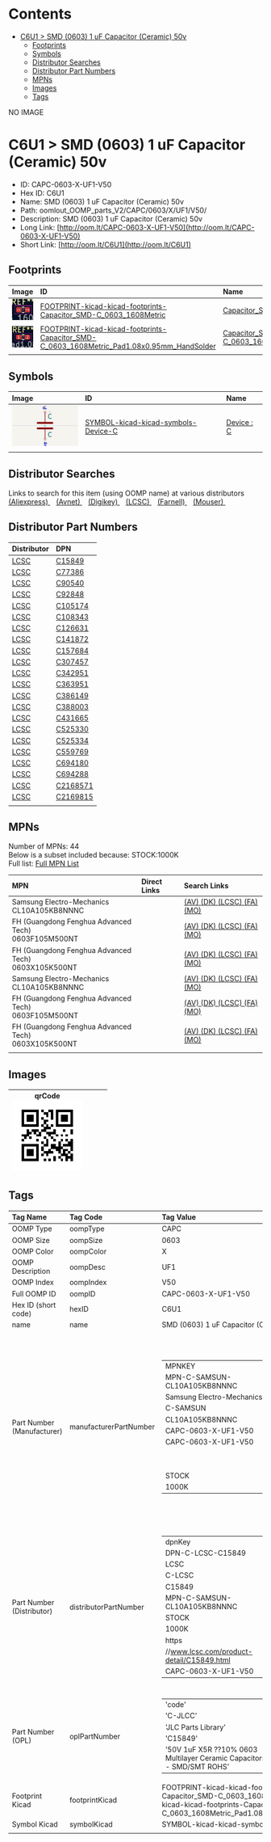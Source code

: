 



Contents
========

* [C6U1 > SMD (0603) 1 uF Capacitor (Ceramic) 50v](#c6u1--smd-0603-1-uf-capacitor-ceramic-50v)
	* [Footprints](#footprints)
	* [Symbols](#symbols)
	* [Distributor Searches](#distributor-searches)
	* [Distributor Part Numbers](#distributor-part-numbers)
	* [MPNs](#mpns)
	* [Images](#images)
	* [Tags](#tags)
  
NO IMAGE  
# C6U1 > SMD (0603) 1 uF Capacitor (Ceramic) 50v

- ID: CAPC-0603-X-UF1-V50
- Hex ID: C6U1
- Name: SMD (0603) 1 uF Capacitor (Ceramic) 50v
- Path: oomlout_OOMP_parts_V2/CAPC/0603/X/UF1/V50/
- Description: SMD (0603) 1 uF Capacitor (Ceramic) 50v
- Long Link: [http://oom.lt/CAPC-0603-X-UF1-V50](http://oom.lt/CAPC-0603-X-UF1-V50)
- Short Link: [http://oom.lt/C6U1](http://oom.lt/C6U1)

## Footprints
  

|Image|ID|Name|
| :--- | :--- | :--- |
|[![](https://raw.githubusercontent.com/oomlout/oomlout_OOMP_eda_V2/main/FOOTPRINT/kicad/kicad-footprints/Capacitor_SMD/C_0603_1608Metric/image_140.png)](https://github.com/oomlout/oomlout_OOMP_eda_V2/tree/main/FOOTPRINT/kicad/kicad-footprints/Capacitor_SMD/C_0603_1608Metric/)|[FOOTPRINT-kicad-kicad-footprints-Capacitor_SMD-C_0603_1608Metric](https://github.com/oomlout/oomlout_OOMP_eda_V2/tree/main/FOOTPRINT/kicad/kicad-footprints/Capacitor_SMD/C_0603_1608Metric/)|[Capacitor_SMD : C_0603_1608Metric](https://github.com/oomlout/oomlout_OOMP_eda_V2/tree/main/FOOTPRINT/kicad/kicad-footprints/Capacitor_SMD/C_0603_1608Metric/)|
|[![](https://raw.githubusercontent.com/oomlout/oomlout_OOMP_eda_V2/main/FOOTPRINT/kicad/kicad-footprints/Capacitor_SMD/C_0603_1608Metric_Pad1.08x0.95mm_HandSolder/image_140.png)](https://github.com/oomlout/oomlout_OOMP_eda_V2/tree/main/FOOTPRINT/kicad/kicad-footprints/Capacitor_SMD/C_0603_1608Metric_Pad1.08x0.95mm_HandSolder/)|[FOOTPRINT-kicad-kicad-footprints-Capacitor_SMD-C_0603_1608Metric_Pad1.08x0.95mm_HandSolder](https://github.com/oomlout/oomlout_OOMP_eda_V2/tree/main/FOOTPRINT/kicad/kicad-footprints/Capacitor_SMD/C_0603_1608Metric_Pad1.08x0.95mm_HandSolder/)|[Capacitor_SMD : C_0603_1608Metric_Pad1.08x0.95mm_HandSolder](https://github.com/oomlout/oomlout_OOMP_eda_V2/tree/main/FOOTPRINT/kicad/kicad-footprints/Capacitor_SMD/C_0603_1608Metric_Pad1.08x0.95mm_HandSolder/)|
||||

## Symbols
  

|Image|ID|Name|
| :--- | :--- | :--- |
|[![](https://raw.githubusercontent.com/oomlout/oomlout_OOMP_eda_V2/main/SYMBOL/kicad/kicad-symbols/Device/C/image_140.png)](https://github.com/oomlout/oomlout_OOMP_eda_V2/tree/main/SYMBOL/kicad/kicad-symbols/Device/C/)|[SYMBOL-kicad-kicad-symbols-Device-C](https://github.com/oomlout/oomlout_OOMP_eda_V2/tree/main/SYMBOL/kicad/kicad-symbols/Device/C/)|[Device : C](https://github.com/oomlout/oomlout_OOMP_eda_V2/tree/main/SYMBOL/kicad/kicad-symbols/Device/C/)|
||||

## Distributor Searches
  
Links to search for this item (using OOMP name) at various distributors  
[(Aliexpress) ](https://www.aliexpress.com/wholesale?SearchText=1117SMD+0603+1+uF+Capacitor+Ceramic+50v)&nbsp;&nbsp;&nbsp;[(Avnet) ](https://www.avnet.com/shop/us/search/SMD+0603+1+uF+Capacitor+Ceramic+50v)&nbsp;&nbsp;&nbsp;[(Digikey) ](https://www.digikey.co.uk/en/products/result?s=SMD+0603+1+uF+Capacitor+Ceramic+50v)&nbsp;&nbsp;&nbsp;[(LCSC) ](https://www.lcsc.com/search?q=SMD+0603+1+uF+Capacitor+Ceramic+50v)&nbsp;&nbsp;&nbsp;[(Farnell) ](https://uk.farnell.com/search?st=SMD+0603+1+uF+Capacitor+Ceramic+50v)&nbsp;&nbsp;&nbsp;[(Mouser) ](https://www.mouser.com/c/?q=SMD+0603+1+uF+Capacitor+Ceramic+50v)&nbsp;&nbsp;&nbsp;
## Distributor Part Numbers
  

|Distributor|DPN|
| :--- | :--- |
|[LCSC](https://www.lcsc.com/product-detail/C15849.html)|[C15849](https://www.lcsc.com/product-detail/C15849.html)|
|[LCSC](https://www.lcsc.com/product-detail/C77386.html)|[C77386](https://www.lcsc.com/product-detail/C77386.html)|
|[LCSC](https://www.lcsc.com/product-detail/C90540.html)|[C90540](https://www.lcsc.com/product-detail/C90540.html)|
|[LCSC](https://www.lcsc.com/product-detail/C92848.html)|[C92848](https://www.lcsc.com/product-detail/C92848.html)|
|[LCSC](https://www.lcsc.com/product-detail/C105174.html)|[C105174](https://www.lcsc.com/product-detail/C105174.html)|
|[LCSC](https://www.lcsc.com/product-detail/C108343.html)|[C108343](https://www.lcsc.com/product-detail/C108343.html)|
|[LCSC](https://www.lcsc.com/product-detail/C126631.html)|[C126631](https://www.lcsc.com/product-detail/C126631.html)|
|[LCSC](https://www.lcsc.com/product-detail/C141872.html)|[C141872](https://www.lcsc.com/product-detail/C141872.html)|
|[LCSC](https://www.lcsc.com/product-detail/C157684.html)|[C157684](https://www.lcsc.com/product-detail/C157684.html)|
|[LCSC](https://www.lcsc.com/product-detail/C307457.html)|[C307457](https://www.lcsc.com/product-detail/C307457.html)|
|[LCSC](https://www.lcsc.com/product-detail/C342951.html)|[C342951](https://www.lcsc.com/product-detail/C342951.html)|
|[LCSC](https://www.lcsc.com/product-detail/C363951.html)|[C363951](https://www.lcsc.com/product-detail/C363951.html)|
|[LCSC](https://www.lcsc.com/product-detail/C386149.html)|[C386149](https://www.lcsc.com/product-detail/C386149.html)|
|[LCSC](https://www.lcsc.com/product-detail/C388003.html)|[C388003](https://www.lcsc.com/product-detail/C388003.html)|
|[LCSC](https://www.lcsc.com/product-detail/C431665.html)|[C431665](https://www.lcsc.com/product-detail/C431665.html)|
|[LCSC](https://www.lcsc.com/product-detail/C525330.html)|[C525330](https://www.lcsc.com/product-detail/C525330.html)|
|[LCSC](https://www.lcsc.com/product-detail/C525334.html)|[C525334](https://www.lcsc.com/product-detail/C525334.html)|
|[LCSC](https://www.lcsc.com/product-detail/C559769.html)|[C559769](https://www.lcsc.com/product-detail/C559769.html)|
|[LCSC](https://www.lcsc.com/product-detail/C694180.html)|[C694180](https://www.lcsc.com/product-detail/C694180.html)|
|[LCSC](https://www.lcsc.com/product-detail/C694288.html)|[C694288](https://www.lcsc.com/product-detail/C694288.html)|
|[LCSC](https://www.lcsc.com/product-detail/C2168571.html)|[C2168571](https://www.lcsc.com/product-detail/C2168571.html)|
|[LCSC](https://www.lcsc.com/product-detail/C2169815.html)|[C2169815](https://www.lcsc.com/product-detail/C2169815.html)|
|||

## MPNs
  
Number of MPNs: 44<br>Below is a subset included because: STOCK:1000K <br>Full list: [Full MPN List](MPNLIST.md)  

|MPN|Direct Links|Search Links|
| :--- | :--- | :--- |
|Samsung Electro-Mechanics<br>CL10A105KB8NNNC||[(AV) ](https://www.avnet.com/shop/us/search/CL10A105KB8NNNC)[(DK) ](https://www.digikey.co.uk/products/en?keywords=CL10A105KB8NNNC)[(LCSC) ](https://www.lcsc.com/search?q=CL10A105KB8NNNC)[(FA) ](https://uk.farnell.com/search?st=CL10A105KB8NNNC)[(MO) ](https://www.mouser.com/c/?q=CL10A105KB8NNNC)|
|FH (Guangdong Fenghua Advanced Tech)<br>0603F105M500NT||[(AV) ](https://www.avnet.com/shop/us/search/0603F105M500NT)[(DK) ](https://www.digikey.co.uk/products/en?keywords=0603F105M500NT)[(LCSC) ](https://www.lcsc.com/search?q=0603F105M500NT)[(FA) ](https://uk.farnell.com/search?st=0603F105M500NT)[(MO) ](https://www.mouser.com/c/?q=0603F105M500NT)|
|FH (Guangdong Fenghua Advanced Tech)<br>0603X105K500NT||[(AV) ](https://www.avnet.com/shop/us/search/0603X105K500NT)[(DK) ](https://www.digikey.co.uk/products/en?keywords=0603X105K500NT)[(LCSC) ](https://www.lcsc.com/search?q=0603X105K500NT)[(FA) ](https://uk.farnell.com/search?st=0603X105K500NT)[(MO) ](https://www.mouser.com/c/?q=0603X105K500NT)|
|Samsung Electro-Mechanics<br>CL10A105KB8NNNC||[(AV) ](https://www.avnet.com/shop/us/search/CL10A105KB8NNNC)[(DK) ](https://www.digikey.co.uk/products/en?keywords=CL10A105KB8NNNC)[(LCSC) ](https://www.lcsc.com/search?q=CL10A105KB8NNNC)[(FA) ](https://uk.farnell.com/search?st=CL10A105KB8NNNC)[(MO) ](https://www.mouser.com/c/?q=CL10A105KB8NNNC)|
|FH (Guangdong Fenghua Advanced Tech)<br>0603F105M500NT||[(AV) ](https://www.avnet.com/shop/us/search/0603F105M500NT)[(DK) ](https://www.digikey.co.uk/products/en?keywords=0603F105M500NT)[(LCSC) ](https://www.lcsc.com/search?q=0603F105M500NT)[(FA) ](https://uk.farnell.com/search?st=0603F105M500NT)[(MO) ](https://www.mouser.com/c/?q=0603F105M500NT)|
|FH (Guangdong Fenghua Advanced Tech)<br>0603X105K500NT||[(AV) ](https://www.avnet.com/shop/us/search/0603X105K500NT)[(DK) ](https://www.digikey.co.uk/products/en?keywords=0603X105K500NT)[(LCSC) ](https://www.lcsc.com/search?q=0603X105K500NT)[(FA) ](https://uk.farnell.com/search?st=0603X105K500NT)[(MO) ](https://www.mouser.com/c/?q=0603X105K500NT)|
||||

## Images
  

|qrCode<br>[![](https://raw.githubusercontent.com/oomlout/oomlout_OOMP_parts_V2/main/CAPC/0603/X/UF1/V50/qrCode_140.png)](https://github.com/oomlout/oomlout_OOMP_parts_V2/tree/main/CAPC/0603/X/UF1/V50/qrCode.png)||||
| :---: | :---: | :---: | :---: |

## Tags
  

|Tag Name|Tag Code|Tag Value|
| :--- | :--- | :--- |
|OOMP Type|oompType|CAPC|
|OOMP Size|oompSize|0603|
|OOMP Color|oompColor|X|
|OOMP Description|oompDesc|UF1|
|OOMP Index|oompIndex|V50|
|Full OOMP ID|oompID|CAPC-0603-X-UF1-V50|
|Hex ID (short code)|hexID|C6U1|
|name|name|SMD (0603) 1 uF Capacitor (Ceramic) 50v|
|Part Number (Manufacturer)|manufacturerPartNumber|<table><tr><td>MPNKEY</td></tr><tr><td> MPN-C-SAMSUN-CL10A105KB8NNNC</td><td> MANUFACTURER</td></tr><tr><td> Samsung Electro-Mechanics</td><td> MANUCODE</td></tr><tr><td> C-SAMSUN</td><td> MPN</td></tr><tr><td> CL10A105KB8NNNC</td><td> OOMPIDPARTIAL</td></tr><tr><td> CAPC-0603-X-UF1-V50</td><td> OOMPID</td></tr><tr><td> CAPC-0603-X-UF1-V50</td><td> LINK</td></tr><tr><td> </td><td> DESCRIPTION</td></tr><tr><td> </td><td> TAGS</td></tr><tr><td> STOCK</td></tr><tr><td>1000K</td></tr></table></td><td> <table><tr><td>MPNKEY</td></tr><tr><td> MPN-C-MURATA-GRM188R61H105KAALD</td><td> MANUFACTURER</td></tr><tr><td> Murata Electronics</td><td> MANUCODE</td></tr><tr><td> C-MURATA</td><td> MPN</td></tr><tr><td> GRM188R61H105KAALD</td><td> OOMPIDPARTIAL</td></tr><tr><td> CAPC-0603-X-UF1-V50</td><td> OOMPID</td></tr><tr><td> CAPC-0603-X-UF1-V50</td><td> LINK</td></tr><tr><td> </td><td> DESCRIPTION</td></tr><tr><td> </td><td> TAGS</td></tr><tr><td> </td></tr></table></td><td> <table><tr><td>MPNKEY</td></tr><tr><td> MPN-C-FHGUAN-0603B105K500NT</td><td> MANUFACTURER</td></tr><tr><td> FH (Guangdong Fenghua Advanced Tech)</td><td> MANUCODE</td></tr><tr><td> C-FHGUAN</td><td> MPN</td></tr><tr><td> 0603B105K500NT</td><td> OOMPIDPARTIAL</td></tr><tr><td> CAPC-0603-X-UF1-V50</td><td> OOMPID</td></tr><tr><td> CAPC-0603-X-UF1-V50</td><td> LINK</td></tr><tr><td> </td><td> DESCRIPTION</td></tr><tr><td> </td><td> TAGS</td></tr><tr><td> STOCK</td></tr><tr><td>100K</td></tr></table></td><td> <table><tr><td>MPNKEY</td></tr><tr><td> MPN-C-TAIYOY-UMK107BJ105KA-T</td><td> MANUFACTURER</td></tr><tr><td> Taiyo Yuden</td><td> MANUCODE</td></tr><tr><td> C-TAIYOY</td><td> MPN</td></tr><tr><td> UMK107BJ105KA-T</td><td> OOMPIDPARTIAL</td></tr><tr><td> CAPC-0603-X-UF1-V50</td><td> OOMPID</td></tr><tr><td> CAPC-0603-X-UF1-V50</td><td> LINK</td></tr><tr><td> </td><td> DESCRIPTION</td></tr><tr><td> </td><td> TAGS</td></tr><tr><td> STOCK</td></tr><tr><td>100K</td></tr></table></td><td> <table><tr><td>MPNKEY</td></tr><tr><td> MPN-C-TAIYOY-UMK107AB7105KA-T</td><td> MANUFACTURER</td></tr><tr><td> Taiyo Yuden</td><td> MANUCODE</td></tr><tr><td> C-TAIYOY</td><td> MPN</td></tr><tr><td> UMK107AB7105KA-T</td><td> OOMPIDPARTIAL</td></tr><tr><td> CAPC-0603-X-UF1-V50</td><td> OOMPID</td></tr><tr><td> CAPC-0603-X-UF1-V50</td><td> LINK</td></tr><tr><td> </td><td> DESCRIPTION</td></tr><tr><td> </td><td> TAGS</td></tr><tr><td> STOCK</td></tr><tr><td>100K</td></tr></table></td><td> <table><tr><td>MPNKEY</td></tr><tr><td> MPN-C-FHGUAN-0603F105M500NT</td><td> MANUFACTURER</td></tr><tr><td> FH (Guangdong Fenghua Advanced Tech)</td><td> MANUCODE</td></tr><tr><td> C-FHGUAN</td><td> MPN</td></tr><tr><td> 0603F105M500NT</td><td> OOMPIDPARTIAL</td></tr><tr><td> CAPC-0603-X-UF1-V50</td><td> OOMPID</td></tr><tr><td> CAPC-0603-X-UF1-V50</td><td> LINK</td></tr><tr><td> </td><td> DESCRIPTION</td></tr><tr><td> </td><td> TAGS</td></tr><tr><td> STOCK</td></tr><tr><td>1000K</td></tr></table></td><td> <table><tr><td>MPNKEY</td></tr><tr><td> MPN-C-MURATA-GRT188R61H105KE13D</td><td> MANUFACTURER</td></tr><tr><td> Murata Electronics</td><td> MANUCODE</td></tr><tr><td> C-MURATA</td><td> MPN</td></tr><tr><td> GRT188R61H105KE13D</td><td> OOMPIDPARTIAL</td></tr><tr><td> CAPC-0603-X-UF1-V50</td><td> OOMPID</td></tr><tr><td> CAPC-0603-X-UF1-V50</td><td> LINK</td></tr><tr><td> </td><td> DESCRIPTION</td></tr><tr><td> </td><td> TAGS</td></tr><tr><td> </td></tr></table></td><td> <table><tr><td>MPNKEY</td></tr><tr><td> MPN-C-WALSIN-0603X105K500CT</td><td> MANUFACTURER</td></tr><tr><td> Walsin Tech Corp</td><td> MANUCODE</td></tr><tr><td> C-WALSIN</td><td> MPN</td></tr><tr><td> 0603X105K500CT</td><td> OOMPIDPARTIAL</td></tr><tr><td> CAPC-0603-X-UF1-V50</td><td> OOMPID</td></tr><tr><td> CAPC-0603-X-UF1-V50</td><td> LINK</td></tr><tr><td> </td><td> DESCRIPTION</td></tr><tr><td> </td><td> TAGS</td></tr><tr><td> STOCK</td></tr><tr><td>10K</td></tr></table></td><td> <table><tr><td>MPNKEY</td></tr><tr><td> MPN-C-FHGUAN-0603X105K500NT</td><td> MANUFACTURER</td></tr><tr><td> FH (Guangdong Fenghua Advanced Tech)</td><td> MANUCODE</td></tr><tr><td> C-FHGUAN</td><td> MPN</td></tr><tr><td> 0603X105K500NT</td><td> OOMPIDPARTIAL</td></tr><tr><td> CAPC-0603-X-UF1-V50</td><td> OOMPID</td></tr><tr><td> CAPC-0603-X-UF1-V50</td><td> LINK</td></tr><tr><td> </td><td> DESCRIPTION</td></tr><tr><td> </td><td> TAGS</td></tr><tr><td> STOCK</td></tr><tr><td>1000K</td></tr></table></td><td> <table><tr><td>MPNKEY</td></tr><tr><td> MPN-C-SAMSUN-CL10A105MB8NNNC</td><td> MANUFACTURER</td></tr><tr><td> Samsung Electro-Mechanics</td><td> MANUCODE</td></tr><tr><td> C-SAMSUN</td><td> MPN</td></tr><tr><td> CL10A105MB8NNNC</td><td> OOMPIDPARTIAL</td></tr><tr><td> CAPC-0603-X-UF1-V50</td><td> OOMPID</td></tr><tr><td> CAPC-0603-X-UF1-V50</td><td> LINK</td></tr><tr><td> </td><td> DESCRIPTION</td></tr><tr><td> </td><td> TAGS</td></tr><tr><td> </td></tr></table></td><td> <table><tr><td>MPNKEY</td></tr><tr><td> MPN-C-TDK-CGA3E3X5R1H105KT0Y0N</td><td> MANUFACTURER</td></tr><tr><td> TDK</td><td> MANUCODE</td></tr><tr><td> C-TDK</td><td> MPN</td></tr><tr><td> CGA3E3X5R1H105KT0Y0N</td><td> OOMPIDPARTIAL</td></tr><tr><td> CAPC-0603-X-UF1-V50</td><td> OOMPID</td></tr><tr><td> CAPC-0603-X-UF1-V50</td><td> LINK</td></tr><tr><td> </td><td> DESCRIPTION</td></tr><tr><td> </td><td> TAGS</td></tr><tr><td> STOCK</td></tr><tr><td>10K</td></tr></table></td><td> <table><tr><td>MPNKEY</td></tr><tr><td> MPN-C-MURATA-GRM188B31H105MAALD</td><td> MANUFACTURER</td></tr><tr><td> Murata Electronics</td><td> MANUCODE</td></tr><tr><td> C-MURATA</td><td> MPN</td></tr><tr><td> GRM188B31H105MAALD</td><td> OOMPIDPARTIAL</td></tr><tr><td> CAPC-0603-X-UF1-V50</td><td> OOMPID</td></tr><tr><td> CAPC-0603-X-UF1-V50</td><td> LINK</td></tr><tr><td> </td><td> DESCRIPTION</td></tr><tr><td> </td><td> TAGS</td></tr><tr><td> </td></tr></table></td><td> <table><tr><td>MPNKEY</td></tr><tr><td> MPN-C-TAIYOY-UMK107ABJ105KAHT</td><td> MANUFACTURER</td></tr><tr><td> Taiyo Yuden</td><td> MANUCODE</td></tr><tr><td> C-TAIYOY</td><td> MPN</td></tr><tr><td> UMK107ABJ105KAHT</td><td> OOMPIDPARTIAL</td></tr><tr><td> CAPC-0603-X-UF1-V50</td><td> OOMPID</td></tr><tr><td> CAPC-0603-X-UF1-V50</td><td> LINK</td></tr><tr><td> </td><td> DESCRIPTION</td></tr><tr><td> </td><td> TAGS</td></tr><tr><td> </td></tr></table></td><td> <table><tr><td>MPNKEY</td></tr><tr><td> MPN-C-WALSIN-0603B105K500CT</td><td> MANUFACTURER</td></tr><tr><td> Walsin Tech Corp</td><td> MANUCODE</td></tr><tr><td> C-WALSIN</td><td> MPN</td></tr><tr><td> 0603B105K500CT</td><td> OOMPIDPARTIAL</td></tr><tr><td> CAPC-0603-X-UF1-V50</td><td> OOMPID</td></tr><tr><td> CAPC-0603-X-UF1-V50</td><td> LINK</td></tr><tr><td> </td><td> DESCRIPTION</td></tr><tr><td> </td><td> TAGS</td></tr><tr><td> </td></tr></table></td><td> <table><tr><td>MPNKEY</td></tr><tr><td> MPN-C-JOHANS-500R14X105KV4T</td><td> MANUFACTURER</td></tr><tr><td> Johanson Dielectrics</td><td> MANUCODE</td></tr><tr><td> C-JOHANS</td><td> MPN</td></tr><tr><td> 500R14X105KV4T</td><td> OOMPIDPARTIAL</td></tr><tr><td> CAPC-0603-X-UF1-V50</td><td> OOMPID</td></tr><tr><td> CAPC-0603-X-UF1-V50</td><td> LINK</td></tr><tr><td> </td><td> DESCRIPTION</td></tr><tr><td> </td><td> TAGS</td></tr><tr><td> </td></tr></table></td><td> <table><tr><td>MPNKEY</td></tr><tr><td> MPN-C-PSAPRO-FS18B105K500PBG</td><td> MANUFACTURER</td></tr><tr><td> PSA(Prosperity Dielectrics)</td><td> MANUCODE</td></tr><tr><td> C-PSAPRO</td><td> MPN</td></tr><tr><td> FS18B105K500PBG</td><td> OOMPIDPARTIAL</td></tr><tr><td> CAPC-0603-X-UF1-V50</td><td> OOMPID</td></tr><tr><td> CAPC-0603-X-UF1-V50</td><td> LINK</td></tr><tr><td> </td><td> DESCRIPTION</td></tr><tr><td> </td><td> TAGS</td></tr><tr><td> </td></tr></table></td><td> <table><tr><td>MPNKEY</td></tr><tr><td> MPN-C-PSAPRO-FS18X105K500PBG</td><td> MANUFACTURER</td></tr><tr><td> PSA(Prosperity Dielectrics)</td><td> MANUCODE</td></tr><tr><td> C-PSAPRO</td><td> MPN</td></tr><tr><td> FS18X105K500PBG</td><td> OOMPIDPARTIAL</td></tr><tr><td> CAPC-0603-X-UF1-V50</td><td> OOMPID</td></tr><tr><td> CAPC-0603-X-UF1-V50</td><td> LINK</td></tr><tr><td> </td><td> DESCRIPTION</td></tr><tr><td> </td><td> TAGS</td></tr><tr><td> STOCK</td></tr><tr><td>1K</td></tr></table></td><td> <table><tr><td>MPNKEY</td></tr><tr><td> MPN-C-YAGEO-CC0603KRX7R9BB105</td><td> MANUFACTURER</td></tr><tr><td> YAGEO</td><td> MANUCODE</td></tr><tr><td> C-YAGEO</td><td> MPN</td></tr><tr><td> CC0603KRX7R9BB105</td><td> OOMPIDPARTIAL</td></tr><tr><td> CAPC-0603-X-UF1-V50</td><td> OOMPID</td></tr><tr><td> CAPC-0603-X-UF1-V50</td><td> LINK</td></tr><tr><td> </td><td> DESCRIPTION</td></tr><tr><td> </td><td> TAGS</td></tr><tr><td> STOCK</td></tr><tr><td>10K</td></tr></table></td><td> <table><tr><td>MPNKEY</td></tr><tr><td> MPN-C-TDK-C1608X6S1H105KT000E</td><td> MANUFACTURER</td></tr><tr><td> TDK</td><td> MANUCODE</td></tr><tr><td> C-TDK</td><td> MPN</td></tr><tr><td> C1608X6S1H105KT000E</td><td> OOMPIDPARTIAL</td></tr><tr><td> CAPC-0603-X-UF1-V50</td><td> OOMPID</td></tr><tr><td> CAPC-0603-X-UF1-V50</td><td> LINK</td></tr><tr><td> </td><td> DESCRIPTION</td></tr><tr><td> </td><td> TAGS</td></tr><tr><td> </td></tr></table></td><td> <table><tr><td>MPNKEY</td></tr><tr><td> MPN-C-TDK-C1608X5R1H105MT000N</td><td> MANUFACTURER</td></tr><tr><td> TDK</td><td> MANUCODE</td></tr><tr><td> C-TDK</td><td> MPN</td></tr><tr><td> C1608X5R1H105MT000N</td><td> OOMPIDPARTIAL</td></tr><tr><td> CAPC-0603-X-UF1-V50</td><td> OOMPID</td></tr><tr><td> CAPC-0603-X-UF1-V50</td><td> LINK</td></tr><tr><td> </td><td> DESCRIPTION</td></tr><tr><td> </td><td> TAGS</td></tr><tr><td> </td></tr></table></td><td> <table><tr><td>MPNKEY</td></tr><tr><td> MPN-C-KNOWLE-0603BB104K500NGT</td><td> MANUFACTURER</td></tr><tr><td> Knowles</td><td> MANUCODE</td></tr><tr><td> C-KNOWLE</td><td> MPN</td></tr><tr><td> 0603BB104K500NGT</td><td> OOMPIDPARTIAL</td></tr><tr><td> CAPC-0603-X-UF1-V50</td><td> OOMPID</td></tr><tr><td> CAPC-0603-X-UF1-V50</td><td> LINK</td></tr><tr><td> </td><td> DESCRIPTION</td></tr><tr><td> </td><td> TAGS</td></tr><tr><td> </td></tr></table></td><td> <table><tr><td>MPNKEY</td></tr><tr><td> MPN-C-TDK-C1608X6S1H105K080AC</td><td> MANUFACTURER</td></tr><tr><td> TDK</td><td> MANUCODE</td></tr><tr><td> C-TDK</td><td> MPN</td></tr><tr><td> C1608X6S1H105K080AC</td><td> OOMPIDPARTIAL</td></tr><tr><td> CAPC-0603-X-UF1-V50</td><td> OOMPID</td></tr><tr><td> CAPC-0603-X-UF1-V50</td><td> LINK</td></tr><tr><td> </td><td> DESCRIPTION</td></tr><tr><td> </td><td> TAGS</td></tr><tr><td> </td></tr></table></td><td> <table><tr><td>MPNKEY</td></tr><tr><td> MPN-C-SAMSUN-CL10A105KB8NNNC</td><td> MANUFACTURER</td></tr><tr><td> Samsung Electro-Mechanics</td><td> MANUCODE</td></tr><tr><td> C-SAMSUN</td><td> MPN</td></tr><tr><td> CL10A105KB8NNNC</td><td> OOMPIDPARTIAL</td></tr><tr><td> CAPC-0603-X-UF1-V50</td><td> OOMPID</td></tr><tr><td> CAPC-0603-X-UF1-V50</td><td> LINK</td></tr><tr><td> </td><td> DESCRIPTION</td></tr><tr><td> </td><td> TAGS</td></tr><tr><td> STOCK</td></tr><tr><td>1000K</td></tr></table></td><td> <table><tr><td>MPNKEY</td></tr><tr><td> MPN-C-MURATA-GRM188R61H105KAALD</td><td> MANUFACTURER</td></tr><tr><td> Murata Electronics</td><td> MANUCODE</td></tr><tr><td> C-MURATA</td><td> MPN</td></tr><tr><td> GRM188R61H105KAALD</td><td> OOMPIDPARTIAL</td></tr><tr><td> CAPC-0603-X-UF1-V50</td><td> OOMPID</td></tr><tr><td> CAPC-0603-X-UF1-V50</td><td> LINK</td></tr><tr><td> </td><td> DESCRIPTION</td></tr><tr><td> </td><td> TAGS</td></tr><tr><td> </td></tr></table></td><td> <table><tr><td>MPNKEY</td></tr><tr><td> MPN-C-FHGUAN-0603B105K500NT</td><td> MANUFACTURER</td></tr><tr><td> FH (Guangdong Fenghua Advanced Tech)</td><td> MANUCODE</td></tr><tr><td> C-FHGUAN</td><td> MPN</td></tr><tr><td> 0603B105K500NT</td><td> OOMPIDPARTIAL</td></tr><tr><td> CAPC-0603-X-UF1-V50</td><td> OOMPID</td></tr><tr><td> CAPC-0603-X-UF1-V50</td><td> LINK</td></tr><tr><td> </td><td> DESCRIPTION</td></tr><tr><td> </td><td> TAGS</td></tr><tr><td> STOCK</td></tr><tr><td>100K</td></tr></table></td><td> <table><tr><td>MPNKEY</td></tr><tr><td> MPN-C-TAIYOY-UMK107BJ105KA-T</td><td> MANUFACTURER</td></tr><tr><td> Taiyo Yuden</td><td> MANUCODE</td></tr><tr><td> C-TAIYOY</td><td> MPN</td></tr><tr><td> UMK107BJ105KA-T</td><td> OOMPIDPARTIAL</td></tr><tr><td> CAPC-0603-X-UF1-V50</td><td> OOMPID</td></tr><tr><td> CAPC-0603-X-UF1-V50</td><td> LINK</td></tr><tr><td> </td><td> DESCRIPTION</td></tr><tr><td> </td><td> TAGS</td></tr><tr><td> STOCK</td></tr><tr><td>100K</td></tr></table></td><td> <table><tr><td>MPNKEY</td></tr><tr><td> MPN-C-TAIYOY-UMK107AB7105KA-T</td><td> MANUFACTURER</td></tr><tr><td> Taiyo Yuden</td><td> MANUCODE</td></tr><tr><td> C-TAIYOY</td><td> MPN</td></tr><tr><td> UMK107AB7105KA-T</td><td> OOMPIDPARTIAL</td></tr><tr><td> CAPC-0603-X-UF1-V50</td><td> OOMPID</td></tr><tr><td> CAPC-0603-X-UF1-V50</td><td> LINK</td></tr><tr><td> </td><td> DESCRIPTION</td></tr><tr><td> </td><td> TAGS</td></tr><tr><td> STOCK</td></tr><tr><td>100K</td></tr></table></td><td> <table><tr><td>MPNKEY</td></tr><tr><td> MPN-C-FHGUAN-0603F105M500NT</td><td> MANUFACTURER</td></tr><tr><td> FH (Guangdong Fenghua Advanced Tech)</td><td> MANUCODE</td></tr><tr><td> C-FHGUAN</td><td> MPN</td></tr><tr><td> 0603F105M500NT</td><td> OOMPIDPARTIAL</td></tr><tr><td> CAPC-0603-X-UF1-V50</td><td> OOMPID</td></tr><tr><td> CAPC-0603-X-UF1-V50</td><td> LINK</td></tr><tr><td> </td><td> DESCRIPTION</td></tr><tr><td> </td><td> TAGS</td></tr><tr><td> STOCK</td></tr><tr><td>1000K</td></tr></table></td><td> <table><tr><td>MPNKEY</td></tr><tr><td> MPN-C-MURATA-GRT188R61H105KE13D</td><td> MANUFACTURER</td></tr><tr><td> Murata Electronics</td><td> MANUCODE</td></tr><tr><td> C-MURATA</td><td> MPN</td></tr><tr><td> GRT188R61H105KE13D</td><td> OOMPIDPARTIAL</td></tr><tr><td> CAPC-0603-X-UF1-V50</td><td> OOMPID</td></tr><tr><td> CAPC-0603-X-UF1-V50</td><td> LINK</td></tr><tr><td> </td><td> DESCRIPTION</td></tr><tr><td> </td><td> TAGS</td></tr><tr><td> </td></tr></table></td><td> <table><tr><td>MPNKEY</td></tr><tr><td> MPN-C-WALSIN-0603X105K500CT</td><td> MANUFACTURER</td></tr><tr><td> Walsin Tech Corp</td><td> MANUCODE</td></tr><tr><td> C-WALSIN</td><td> MPN</td></tr><tr><td> 0603X105K500CT</td><td> OOMPIDPARTIAL</td></tr><tr><td> CAPC-0603-X-UF1-V50</td><td> OOMPID</td></tr><tr><td> CAPC-0603-X-UF1-V50</td><td> LINK</td></tr><tr><td> </td><td> DESCRIPTION</td></tr><tr><td> </td><td> TAGS</td></tr><tr><td> STOCK</td></tr><tr><td>10K</td></tr></table></td><td> <table><tr><td>MPNKEY</td></tr><tr><td> MPN-C-FHGUAN-0603X105K500NT</td><td> MANUFACTURER</td></tr><tr><td> FH (Guangdong Fenghua Advanced Tech)</td><td> MANUCODE</td></tr><tr><td> C-FHGUAN</td><td> MPN</td></tr><tr><td> 0603X105K500NT</td><td> OOMPIDPARTIAL</td></tr><tr><td> CAPC-0603-X-UF1-V50</td><td> OOMPID</td></tr><tr><td> CAPC-0603-X-UF1-V50</td><td> LINK</td></tr><tr><td> </td><td> DESCRIPTION</td></tr><tr><td> </td><td> TAGS</td></tr><tr><td> STOCK</td></tr><tr><td>1000K</td></tr></table></td><td> <table><tr><td>MPNKEY</td></tr><tr><td> MPN-C-SAMSUN-CL10A105MB8NNNC</td><td> MANUFACTURER</td></tr><tr><td> Samsung Electro-Mechanics</td><td> MANUCODE</td></tr><tr><td> C-SAMSUN</td><td> MPN</td></tr><tr><td> CL10A105MB8NNNC</td><td> OOMPIDPARTIAL</td></tr><tr><td> CAPC-0603-X-UF1-V50</td><td> OOMPID</td></tr><tr><td> CAPC-0603-X-UF1-V50</td><td> LINK</td></tr><tr><td> </td><td> DESCRIPTION</td></tr><tr><td> </td><td> TAGS</td></tr><tr><td> </td></tr></table></td><td> <table><tr><td>MPNKEY</td></tr><tr><td> MPN-C-TDK-CGA3E3X5R1H105KT0Y0N</td><td> MANUFACTURER</td></tr><tr><td> TDK</td><td> MANUCODE</td></tr><tr><td> C-TDK</td><td> MPN</td></tr><tr><td> CGA3E3X5R1H105KT0Y0N</td><td> OOMPIDPARTIAL</td></tr><tr><td> CAPC-0603-X-UF1-V50</td><td> OOMPID</td></tr><tr><td> CAPC-0603-X-UF1-V50</td><td> LINK</td></tr><tr><td> </td><td> DESCRIPTION</td></tr><tr><td> </td><td> TAGS</td></tr><tr><td> STOCK</td></tr><tr><td>10K</td></tr></table></td><td> <table><tr><td>MPNKEY</td></tr><tr><td> MPN-C-MURATA-GRM188B31H105MAALD</td><td> MANUFACTURER</td></tr><tr><td> Murata Electronics</td><td> MANUCODE</td></tr><tr><td> C-MURATA</td><td> MPN</td></tr><tr><td> GRM188B31H105MAALD</td><td> OOMPIDPARTIAL</td></tr><tr><td> CAPC-0603-X-UF1-V50</td><td> OOMPID</td></tr><tr><td> CAPC-0603-X-UF1-V50</td><td> LINK</td></tr><tr><td> </td><td> DESCRIPTION</td></tr><tr><td> </td><td> TAGS</td></tr><tr><td> </td></tr></table></td><td> <table><tr><td>MPNKEY</td></tr><tr><td> MPN-C-TAIYOY-UMK107ABJ105KAHT</td><td> MANUFACTURER</td></tr><tr><td> Taiyo Yuden</td><td> MANUCODE</td></tr><tr><td> C-TAIYOY</td><td> MPN</td></tr><tr><td> UMK107ABJ105KAHT</td><td> OOMPIDPARTIAL</td></tr><tr><td> CAPC-0603-X-UF1-V50</td><td> OOMPID</td></tr><tr><td> CAPC-0603-X-UF1-V50</td><td> LINK</td></tr><tr><td> </td><td> DESCRIPTION</td></tr><tr><td> </td><td> TAGS</td></tr><tr><td> </td></tr></table></td><td> <table><tr><td>MPNKEY</td></tr><tr><td> MPN-C-WALSIN-0603B105K500CT</td><td> MANUFACTURER</td></tr><tr><td> Walsin Tech Corp</td><td> MANUCODE</td></tr><tr><td> C-WALSIN</td><td> MPN</td></tr><tr><td> 0603B105K500CT</td><td> OOMPIDPARTIAL</td></tr><tr><td> CAPC-0603-X-UF1-V50</td><td> OOMPID</td></tr><tr><td> CAPC-0603-X-UF1-V50</td><td> LINK</td></tr><tr><td> </td><td> DESCRIPTION</td></tr><tr><td> </td><td> TAGS</td></tr><tr><td> </td></tr></table></td><td> <table><tr><td>MPNKEY</td></tr><tr><td> MPN-C-JOHANS-500R14X105KV4T</td><td> MANUFACTURER</td></tr><tr><td> Johanson Dielectrics</td><td> MANUCODE</td></tr><tr><td> C-JOHANS</td><td> MPN</td></tr><tr><td> 500R14X105KV4T</td><td> OOMPIDPARTIAL</td></tr><tr><td> CAPC-0603-X-UF1-V50</td><td> OOMPID</td></tr><tr><td> CAPC-0603-X-UF1-V50</td><td> LINK</td></tr><tr><td> </td><td> DESCRIPTION</td></tr><tr><td> </td><td> TAGS</td></tr><tr><td> </td></tr></table></td><td> <table><tr><td>MPNKEY</td></tr><tr><td> MPN-C-PSAPRO-FS18B105K500PBG</td><td> MANUFACTURER</td></tr><tr><td> PSA(Prosperity Dielectrics)</td><td> MANUCODE</td></tr><tr><td> C-PSAPRO</td><td> MPN</td></tr><tr><td> FS18B105K500PBG</td><td> OOMPIDPARTIAL</td></tr><tr><td> CAPC-0603-X-UF1-V50</td><td> OOMPID</td></tr><tr><td> CAPC-0603-X-UF1-V50</td><td> LINK</td></tr><tr><td> </td><td> DESCRIPTION</td></tr><tr><td> </td><td> TAGS</td></tr><tr><td> </td></tr></table></td><td> <table><tr><td>MPNKEY</td></tr><tr><td> MPN-C-PSAPRO-FS18X105K500PBG</td><td> MANUFACTURER</td></tr><tr><td> PSA(Prosperity Dielectrics)</td><td> MANUCODE</td></tr><tr><td> C-PSAPRO</td><td> MPN</td></tr><tr><td> FS18X105K500PBG</td><td> OOMPIDPARTIAL</td></tr><tr><td> CAPC-0603-X-UF1-V50</td><td> OOMPID</td></tr><tr><td> CAPC-0603-X-UF1-V50</td><td> LINK</td></tr><tr><td> </td><td> DESCRIPTION</td></tr><tr><td> </td><td> TAGS</td></tr><tr><td> STOCK</td></tr><tr><td>1K</td></tr></table></td><td> <table><tr><td>MPNKEY</td></tr><tr><td> MPN-C-YAGEO-CC0603KRX7R9BB105</td><td> MANUFACTURER</td></tr><tr><td> YAGEO</td><td> MANUCODE</td></tr><tr><td> C-YAGEO</td><td> MPN</td></tr><tr><td> CC0603KRX7R9BB105</td><td> OOMPIDPARTIAL</td></tr><tr><td> CAPC-0603-X-UF1-V50</td><td> OOMPID</td></tr><tr><td> CAPC-0603-X-UF1-V50</td><td> LINK</td></tr><tr><td> </td><td> DESCRIPTION</td></tr><tr><td> </td><td> TAGS</td></tr><tr><td> STOCK</td></tr><tr><td>10K</td></tr></table></td><td> <table><tr><td>MPNKEY</td></tr><tr><td> MPN-C-TDK-C1608X6S1H105KT000E</td><td> MANUFACTURER</td></tr><tr><td> TDK</td><td> MANUCODE</td></tr><tr><td> C-TDK</td><td> MPN</td></tr><tr><td> C1608X6S1H105KT000E</td><td> OOMPIDPARTIAL</td></tr><tr><td> CAPC-0603-X-UF1-V50</td><td> OOMPID</td></tr><tr><td> CAPC-0603-X-UF1-V50</td><td> LINK</td></tr><tr><td> </td><td> DESCRIPTION</td></tr><tr><td> </td><td> TAGS</td></tr><tr><td> </td></tr></table></td><td> <table><tr><td>MPNKEY</td></tr><tr><td> MPN-C-TDK-C1608X5R1H105MT000N</td><td> MANUFACTURER</td></tr><tr><td> TDK</td><td> MANUCODE</td></tr><tr><td> C-TDK</td><td> MPN</td></tr><tr><td> C1608X5R1H105MT000N</td><td> OOMPIDPARTIAL</td></tr><tr><td> CAPC-0603-X-UF1-V50</td><td> OOMPID</td></tr><tr><td> CAPC-0603-X-UF1-V50</td><td> LINK</td></tr><tr><td> </td><td> DESCRIPTION</td></tr><tr><td> </td><td> TAGS</td></tr><tr><td> </td></tr></table></td><td> <table><tr><td>MPNKEY</td></tr><tr><td> MPN-C-KNOWLE-0603BB104K500NGT</td><td> MANUFACTURER</td></tr><tr><td> Knowles</td><td> MANUCODE</td></tr><tr><td> C-KNOWLE</td><td> MPN</td></tr><tr><td> 0603BB104K500NGT</td><td> OOMPIDPARTIAL</td></tr><tr><td> CAPC-0603-X-UF1-V50</td><td> OOMPID</td></tr><tr><td> CAPC-0603-X-UF1-V50</td><td> LINK</td></tr><tr><td> </td><td> DESCRIPTION</td></tr><tr><td> </td><td> TAGS</td></tr><tr><td> </td></tr></table></td><td> <table><tr><td>MPNKEY</td></tr><tr><td> MPN-C-TDK-C1608X6S1H105K080AC</td><td> MANUFACTURER</td></tr><tr><td> TDK</td><td> MANUCODE</td></tr><tr><td> C-TDK</td><td> MPN</td></tr><tr><td> C1608X6S1H105K080AC</td><td> OOMPIDPARTIAL</td></tr><tr><td> CAPC-0603-X-UF1-V50</td><td> OOMPID</td></tr><tr><td> CAPC-0603-X-UF1-V50</td><td> LINK</td></tr><tr><td> </td><td> DESCRIPTION</td></tr><tr><td> </td><td> TAGS</td></tr><tr><td> </td></tr></table>|
|Part Number (Distributor)|distributorPartNumber|<table><tr><td>dpnKey</td></tr><tr><td> DPN-C-LCSC-C15849</td><td> DISTRIBUTOR</td></tr><tr><td> LCSC</td><td> DISTRCODE</td></tr><tr><td> C-LCSC</td><td> DPN</td></tr><tr><td> C15849</td><td> MPN</td></tr><tr><td> MPN-C-SAMSUN-CL10A105KB8NNNC</td><td> TAGS</td></tr><tr><td> STOCK</td></tr><tr><td>1000K</td><td> LINK</td></tr><tr><td> https</td></tr><tr><td>//www.lcsc.com/product-detail/C15849.html</td><td> OOMPID</td></tr><tr><td> CAPC-0603-X-UF1-V50</td></tr></table></td><td> <table><tr><td>dpnKey</td></tr><tr><td> DPN-C-LCSC-C77386</td><td> DISTRIBUTOR</td></tr><tr><td> LCSC</td><td> DISTRCODE</td></tr><tr><td> C-LCSC</td><td> DPN</td></tr><tr><td> C77386</td><td> MPN</td></tr><tr><td> MPN-C-MURATA-GRM188R61H105KAALD</td><td> TAGS</td></tr><tr><td> </td><td> LINK</td></tr><tr><td> https</td></tr><tr><td>//www.lcsc.com/product-detail/C77386.html</td><td> OOMPID</td></tr><tr><td> CAPC-0603-X-UF1-V50</td></tr></table></td><td> <table><tr><td>dpnKey</td></tr><tr><td> DPN-C-LCSC-C90540</td><td> DISTRIBUTOR</td></tr><tr><td> LCSC</td><td> DISTRCODE</td></tr><tr><td> C-LCSC</td><td> DPN</td></tr><tr><td> C90540</td><td> MPN</td></tr><tr><td> MPN-C-FHGUAN-0603B105K500NT</td><td> TAGS</td></tr><tr><td> STOCK</td></tr><tr><td>100K</td><td> LINK</td></tr><tr><td> https</td></tr><tr><td>//www.lcsc.com/product-detail/C90540.html</td><td> OOMPID</td></tr><tr><td> CAPC-0603-X-UF1-V50</td></tr></table></td><td> <table><tr><td>dpnKey</td></tr><tr><td> DPN-C-LCSC-C92848</td><td> DISTRIBUTOR</td></tr><tr><td> LCSC</td><td> DISTRCODE</td></tr><tr><td> C-LCSC</td><td> DPN</td></tr><tr><td> C92848</td><td> MPN</td></tr><tr><td> MPN-C-TAIYOY-UMK107BJ105KA-T</td><td> TAGS</td></tr><tr><td> STOCK</td></tr><tr><td>100K</td><td> LINK</td></tr><tr><td> https</td></tr><tr><td>//www.lcsc.com/product-detail/C92848.html</td><td> OOMPID</td></tr><tr><td> CAPC-0603-X-UF1-V50</td></tr></table></td><td> <table><tr><td>dpnKey</td></tr><tr><td> DPN-C-LCSC-C105174</td><td> DISTRIBUTOR</td></tr><tr><td> LCSC</td><td> DISTRCODE</td></tr><tr><td> C-LCSC</td><td> DPN</td></tr><tr><td> C105174</td><td> MPN</td></tr><tr><td> MPN-C-TAIYOY-UMK107AB7105KA-T</td><td> TAGS</td></tr><tr><td> STOCK</td></tr><tr><td>100K</td><td> LINK</td></tr><tr><td> https</td></tr><tr><td>//www.lcsc.com/product-detail/C105174.html</td><td> OOMPID</td></tr><tr><td> CAPC-0603-X-UF1-V50</td></tr></table></td><td> <table><tr><td>dpnKey</td></tr><tr><td> DPN-C-LCSC-C108343</td><td> DISTRIBUTOR</td></tr><tr><td> LCSC</td><td> DISTRCODE</td></tr><tr><td> C-LCSC</td><td> DPN</td></tr><tr><td> C108343</td><td> MPN</td></tr><tr><td> MPN-C-FHGUAN-0603F105M500NT</td><td> TAGS</td></tr><tr><td> STOCK</td></tr><tr><td>1000K</td><td> LINK</td></tr><tr><td> https</td></tr><tr><td>//www.lcsc.com/product-detail/C108343.html</td><td> OOMPID</td></tr><tr><td> CAPC-0603-X-UF1-V50</td></tr></table></td><td> <table><tr><td>dpnKey</td></tr><tr><td> DPN-C-LCSC-C126631</td><td> DISTRIBUTOR</td></tr><tr><td> LCSC</td><td> DISTRCODE</td></tr><tr><td> C-LCSC</td><td> DPN</td></tr><tr><td> C126631</td><td> MPN</td></tr><tr><td> MPN-C-MURATA-GRT188R61H105KE13D</td><td> TAGS</td></tr><tr><td> </td><td> LINK</td></tr><tr><td> https</td></tr><tr><td>//www.lcsc.com/product-detail/C126631.html</td><td> OOMPID</td></tr><tr><td> CAPC-0603-X-UF1-V50</td></tr></table></td><td> <table><tr><td>dpnKey</td></tr><tr><td> DPN-C-LCSC-C141872</td><td> DISTRIBUTOR</td></tr><tr><td> LCSC</td><td> DISTRCODE</td></tr><tr><td> C-LCSC</td><td> DPN</td></tr><tr><td> C141872</td><td> MPN</td></tr><tr><td> MPN-C-WALSIN-0603X105K500CT</td><td> TAGS</td></tr><tr><td> STOCK</td></tr><tr><td>10K</td><td> LINK</td></tr><tr><td> https</td></tr><tr><td>//www.lcsc.com/product-detail/C141872.html</td><td> OOMPID</td></tr><tr><td> CAPC-0603-X-UF1-V50</td></tr></table></td><td> <table><tr><td>dpnKey</td></tr><tr><td> DPN-C-LCSC-C157684</td><td> DISTRIBUTOR</td></tr><tr><td> LCSC</td><td> DISTRCODE</td></tr><tr><td> C-LCSC</td><td> DPN</td></tr><tr><td> C157684</td><td> MPN</td></tr><tr><td> MPN-C-FHGUAN-0603X105K500NT</td><td> TAGS</td></tr><tr><td> STOCK</td></tr><tr><td>1000K</td><td> LINK</td></tr><tr><td> https</td></tr><tr><td>//www.lcsc.com/product-detail/C157684.html</td><td> OOMPID</td></tr><tr><td> CAPC-0603-X-UF1-V50</td></tr></table></td><td> <table><tr><td>dpnKey</td></tr><tr><td> DPN-C-LCSC-C307457</td><td> DISTRIBUTOR</td></tr><tr><td> LCSC</td><td> DISTRCODE</td></tr><tr><td> C-LCSC</td><td> DPN</td></tr><tr><td> C307457</td><td> MPN</td></tr><tr><td> MPN-C-SAMSUN-CL10A105MB8NNNC</td><td> TAGS</td></tr><tr><td> </td><td> LINK</td></tr><tr><td> https</td></tr><tr><td>//www.lcsc.com/product-detail/C307457.html</td><td> OOMPID</td></tr><tr><td> CAPC-0603-X-UF1-V50</td></tr></table></td><td> <table><tr><td>dpnKey</td></tr><tr><td> DPN-C-LCSC-C342951</td><td> DISTRIBUTOR</td></tr><tr><td> LCSC</td><td> DISTRCODE</td></tr><tr><td> C-LCSC</td><td> DPN</td></tr><tr><td> C342951</td><td> MPN</td></tr><tr><td> MPN-C-TDK-CGA3E3X5R1H105KT0Y0N</td><td> TAGS</td></tr><tr><td> STOCK</td></tr><tr><td>10K</td><td> LINK</td></tr><tr><td> https</td></tr><tr><td>//www.lcsc.com/product-detail/C342951.html</td><td> OOMPID</td></tr><tr><td> CAPC-0603-X-UF1-V50</td></tr></table></td><td> <table><tr><td>dpnKey</td></tr><tr><td> DPN-C-LCSC-C363951</td><td> DISTRIBUTOR</td></tr><tr><td> LCSC</td><td> DISTRCODE</td></tr><tr><td> C-LCSC</td><td> DPN</td></tr><tr><td> C363951</td><td> MPN</td></tr><tr><td> MPN-C-MURATA-GRM188B31H105MAALD</td><td> TAGS</td></tr><tr><td> </td><td> LINK</td></tr><tr><td> https</td></tr><tr><td>//www.lcsc.com/product-detail/C363951.html</td><td> OOMPID</td></tr><tr><td> CAPC-0603-X-UF1-V50</td></tr></table></td><td> <table><tr><td>dpnKey</td></tr><tr><td> DPN-C-LCSC-C386149</td><td> DISTRIBUTOR</td></tr><tr><td> LCSC</td><td> DISTRCODE</td></tr><tr><td> C-LCSC</td><td> DPN</td></tr><tr><td> C386149</td><td> MPN</td></tr><tr><td> MPN-C-TAIYOY-UMK107ABJ105KAHT</td><td> TAGS</td></tr><tr><td> </td><td> LINK</td></tr><tr><td> https</td></tr><tr><td>//www.lcsc.com/product-detail/C386149.html</td><td> OOMPID</td></tr><tr><td> CAPC-0603-X-UF1-V50</td></tr></table></td><td> <table><tr><td>dpnKey</td></tr><tr><td> DPN-C-LCSC-C388003</td><td> DISTRIBUTOR</td></tr><tr><td> LCSC</td><td> DISTRCODE</td></tr><tr><td> C-LCSC</td><td> DPN</td></tr><tr><td> C388003</td><td> MPN</td></tr><tr><td> MPN-C-WALSIN-0603B105K500CT</td><td> TAGS</td></tr><tr><td> </td><td> LINK</td></tr><tr><td> https</td></tr><tr><td>//www.lcsc.com/product-detail/C388003.html</td><td> OOMPID</td></tr><tr><td> CAPC-0603-X-UF1-V50</td></tr></table></td><td> <table><tr><td>dpnKey</td></tr><tr><td> DPN-C-LCSC-C431665</td><td> DISTRIBUTOR</td></tr><tr><td> LCSC</td><td> DISTRCODE</td></tr><tr><td> C-LCSC</td><td> DPN</td></tr><tr><td> C431665</td><td> MPN</td></tr><tr><td> MPN-C-JOHANS-500R14X105KV4T</td><td> TAGS</td></tr><tr><td> </td><td> LINK</td></tr><tr><td> https</td></tr><tr><td>//www.lcsc.com/product-detail/C431665.html</td><td> OOMPID</td></tr><tr><td> CAPC-0603-X-UF1-V50</td></tr></table></td><td> <table><tr><td>dpnKey</td></tr><tr><td> DPN-C-LCSC-C525330</td><td> DISTRIBUTOR</td></tr><tr><td> LCSC</td><td> DISTRCODE</td></tr><tr><td> C-LCSC</td><td> DPN</td></tr><tr><td> C525330</td><td> MPN</td></tr><tr><td> MPN-C-PSAPRO-FS18B105K500PBG</td><td> TAGS</td></tr><tr><td> </td><td> LINK</td></tr><tr><td> https</td></tr><tr><td>//www.lcsc.com/product-detail/C525330.html</td><td> OOMPID</td></tr><tr><td> CAPC-0603-X-UF1-V50</td></tr></table></td><td> <table><tr><td>dpnKey</td></tr><tr><td> DPN-C-LCSC-C525334</td><td> DISTRIBUTOR</td></tr><tr><td> LCSC</td><td> DISTRCODE</td></tr><tr><td> C-LCSC</td><td> DPN</td></tr><tr><td> C525334</td><td> MPN</td></tr><tr><td> MPN-C-PSAPRO-FS18X105K500PBG</td><td> TAGS</td></tr><tr><td> STOCK</td></tr><tr><td>1K</td><td> LINK</td></tr><tr><td> https</td></tr><tr><td>//www.lcsc.com/product-detail/C525334.html</td><td> OOMPID</td></tr><tr><td> CAPC-0603-X-UF1-V50</td></tr></table></td><td> <table><tr><td>dpnKey</td></tr><tr><td> DPN-C-LCSC-C559769</td><td> DISTRIBUTOR</td></tr><tr><td> LCSC</td><td> DISTRCODE</td></tr><tr><td> C-LCSC</td><td> DPN</td></tr><tr><td> C559769</td><td> MPN</td></tr><tr><td> MPN-C-YAGEO-CC0603KRX7R9BB105</td><td> TAGS</td></tr><tr><td> STOCK</td></tr><tr><td>10K</td><td> LINK</td></tr><tr><td> https</td></tr><tr><td>//www.lcsc.com/product-detail/C559769.html</td><td> OOMPID</td></tr><tr><td> CAPC-0603-X-UF1-V50</td></tr></table></td><td> <table><tr><td>dpnKey</td></tr><tr><td> DPN-C-LCSC-C694180</td><td> DISTRIBUTOR</td></tr><tr><td> LCSC</td><td> DISTRCODE</td></tr><tr><td> C-LCSC</td><td> DPN</td></tr><tr><td> C694180</td><td> MPN</td></tr><tr><td> MPN-C-TDK-C1608X6S1H105KT000E</td><td> TAGS</td></tr><tr><td> </td><td> LINK</td></tr><tr><td> https</td></tr><tr><td>//www.lcsc.com/product-detail/C694180.html</td><td> OOMPID</td></tr><tr><td> CAPC-0603-X-UF1-V50</td></tr></table></td><td> <table><tr><td>dpnKey</td></tr><tr><td> DPN-C-LCSC-C694288</td><td> DISTRIBUTOR</td></tr><tr><td> LCSC</td><td> DISTRCODE</td></tr><tr><td> C-LCSC</td><td> DPN</td></tr><tr><td> C694288</td><td> MPN</td></tr><tr><td> MPN-C-TDK-C1608X5R1H105MT000N</td><td> TAGS</td></tr><tr><td> </td><td> LINK</td></tr><tr><td> https</td></tr><tr><td>//www.lcsc.com/product-detail/C694288.html</td><td> OOMPID</td></tr><tr><td> CAPC-0603-X-UF1-V50</td></tr></table></td><td> <table><tr><td>dpnKey</td></tr><tr><td> DPN-C-LCSC-C2168571</td><td> DISTRIBUTOR</td></tr><tr><td> LCSC</td><td> DISTRCODE</td></tr><tr><td> C-LCSC</td><td> DPN</td></tr><tr><td> C2168571</td><td> MPN</td></tr><tr><td> MPN-C-KNOWLE-0603BB104K500NGT</td><td> TAGS</td></tr><tr><td> </td><td> LINK</td></tr><tr><td> https</td></tr><tr><td>//www.lcsc.com/product-detail/C2168571.html</td><td> OOMPID</td></tr><tr><td> CAPC-0603-X-UF1-V50</td></tr></table></td><td> <table><tr><td>dpnKey</td></tr><tr><td> DPN-C-LCSC-C2169815</td><td> DISTRIBUTOR</td></tr><tr><td> LCSC</td><td> DISTRCODE</td></tr><tr><td> C-LCSC</td><td> DPN</td></tr><tr><td> C2169815</td><td> MPN</td></tr><tr><td> MPN-C-TDK-C1608X6S1H105K080AC</td><td> TAGS</td></tr><tr><td> </td><td> LINK</td></tr><tr><td> https</td></tr><tr><td>//www.lcsc.com/product-detail/C2169815.html</td><td> OOMPID</td></tr><tr><td> CAPC-0603-X-UF1-V50</td></tr></table>|
|Part Number (OPL)|oplPartNumber|<table><tr><td>'code'</td></tr><tr><td> 'C-JLCC'</td><td> 'name'</td></tr><tr><td> 'JLC Parts Library'</td><td> 'partID'</td></tr><tr><td> 'C15849'</td><td> 'partName'</td></tr><tr><td> '50V 1uF X5R ??10% 0603  Multilayer Ceramic Capacitors MLCC - SMD/SMT ROHS'</td></tr></table>|
|Footprint Kicad|footprintKicad|FOOTPRINT-kicad-kicad-footprints-Capacitor_SMD-C_0603_1608Metric, FOOTPRINT-kicad-kicad-footprints-Capacitor_SMD-C_0603_1608Metric_Pad1.08x0.95mm_HandSolder|
|Symbol Kicad|symbolKicad|SYMBOL-kicad-kicad-symbols-Device-C|
||||
